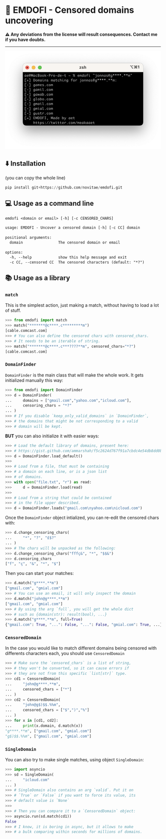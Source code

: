 # 🔦 EMDOFI - Censored domains uncovering
**⚠️ Any deviations from the license will result consequences. Contact me if you have doubts.**

---
![](./screenshot.png)
## ⬇️ Installation
(you can copy the whole line)
```py
pip install git+https://github.com/novitae/emdofi.git
```
## 💻 Usage as a command line
`emdofi <domain or email> [-h] [-c CENSORED_CHARS]`
```
usage: EMDOFI - Uncover a censored domain [-h] [-c CC] domain

positional arguments:
  domain                The censored domain or email

options:
  -h, --help            show this help message and exit
  -c CC, --censored CC  The censored characters (default: "*?")
```
## 📚 Usage as a library
### `match`
This is the simplest action, just making a match, without having to load a lot of stuff.
```py
>>> from emdofi import match
>>> match("*******@c****.c*********m")
[cable.comcast.com]
>>> # You can also define the censored chars with censored_chars.
>>> # It needs to be an iterable of string.
>>> match("*******@c****.c***????**m", censored_chars="*?")
[cable.comcast.com]
```
### `DomainFinder`
`DomainFinder` is the main class that will make the whole work. It gets initialized manually this way:
```py
>>> from emdofi import DomainFinder
>>> d = DomainFinder(
...     domains = ["gmail.com","yahoo.com","icloud.com"],
...     censoring_chars = "*?"
... )
>>> # If you disable `keep_only_valid_domains` in `DomainFinder`,
>>> # the domains that might be not corresponding to a valid
>>> # domain will be kept.
```
**BUT** you can also initialize it with easier ways:
```py
>>> # Load the default library of domains, present here:
>>> # https://gist.github.com/ammarshah/f5c2624d767f91a7cbdc4e54db8dd0bf/
>>> d = DomainFinder.load_default()
>>>
>>> # Load from a file, that must be containing
>>> # a domain on each line, or is a json list
>>> # of domains.
>>> with open("file.txt", "r") as read:
>>>     d = DomainFinder.load(read)
>>>
>>> # Load from a string that could be contained
>>> # in the file upper described.
>>> d = DomainFinder.loads("gmail.com\nyahoo.com\nicloud.com")
```
Once the `DomainFinder` object intialized, you can re-edit the censored chars with:
```py
>>> d.change_censoring_chars(
...     "*", "?", "£$?"
... )
>>> # The chars will be unpacked as the following:
>>> d.change_censoring_chars("fffç&", "*", "$$&")
>>> d.censoring_chars
["f", "ç", "&", "*", "$"]
```
Then you can start your matches:
```py
>>> d.match("g****.**m")
["gmail.com", "gmial.com"]
>>> # You can use an email, it will only inspect the domain
>>> d.match("john@g****.**m")
["gmail.com", "gmial.com"]
>>> # By using the arg `full`, you will get the whole dict
>>> # such as {domain(str): result(bool), ...}
>>> d.match("g****.**m", full=True)
{"gmail.com": True, "...": False, "...": False, "gmial.com": True, ...}
```
### `CensoredDomain`
In the case you would like to match different domains being censored with differents characters each, you should use `CensoredDomain`
```py
>>> # Make sure the `censored_chars` is a list of string,
>>> # they won't be converted, so it can cause errors if
>>> # they are not from this specific `list[str]` type.
>>> cd1 = CensoredDomain(
...     "john@g****.**m",
...     censored_chars = ["*"]
... )
>>> cd2 = CensoredDomain(
...     "john@g$)$$.%%m",
...     censored_chars = ["$",")","%"]
... )
>>> for x in [cd1, cd2]:
...     print(x.domain, d.match(x))
"g****.**m", ["gmail.com", "gmial.com"]
"g$)$$.%%m", ["gmail.com", "gmial.com"]
```
### `SingleDomain`
You can also try to make single matches, using object `SingleDomain`:
```py
>>> import asyncio
>>> sd = SingleDomain(
...     "icloud.com"
... )
>>> # SingleDomain also contains an arg `valid`. Put it on
>>> # `True` or `False` if you want to force its value, its
>>> # default value is `None`
>>> 
>>> # Then you can compare it to a `CensoredDomain` object:
>>> asyncio.run(sd.match(cd1))
False
>>> # I know, it is boring in async, but it allows to make
>>> # a bulk comparing within seconds for millions of domains.
```
